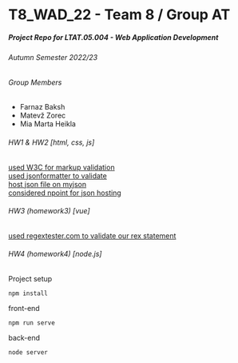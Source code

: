 # T8_WAD_22 - Team 8 / Group AT
##### Project Repo for LTAT.05.004 - Web Application Development 
###### Autumn Semester 2022/23  

###### Group Members
- Farnaz Baksh
- Matevž Zorec
- Mia Marta Heikla

###### HW1 & HW2  [html, css, js]
<a href="https://validator.w3.org/#validate_by_upload" target="_blank">used W3C for markup validation</a>  
<a href="https://jsonformatter.curiousconcept.com/" target="_blank">used jsonformatter to validate</a>  
<a href="http://myjson.dit.upm.es/api/bins/605q" target="_blank">host json file on myjson</a>  
<a href="https://www.npoint.io/docs/d87cf4101f83b3cabd7f" target="_blank">considered npoint for json hosting</a>  


###### HW3 (homework3) [vue]
[used regextester.com to validate our rex statement](https://www.regextester.com/)

###### HW4 (homework4) [node.js]

Project setup
```
npm install
```

front-end
```
npm run serve
```

back-end
```
node server
```

